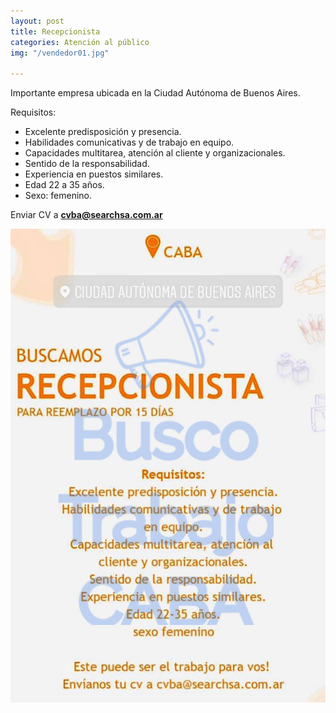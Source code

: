 ```yaml
---
layout: post
title: Recepcionista
categories: Atención al público
img: "/vendedor01.jpg"

---
```

Importante empresa ubicada en la Ciudad Autónoma de Buenos Aires.

Requisitos:

* Excelente predisposición y presencia.
* Habilidades comunicativas y de trabajo en equipo.
* Capacidades multitarea, atención al cliente y organizacionales.
* Sentido de la responsabilidad.
* Experiencia en puestos similares.
* Edad 22 a 35 años.
* Sexo: femenino.

Enviar CV a **cvba@searchsa.com.ar** 

![flayer de recepcionista](/images/88426606_10158017598039096_7735044510194860032_n.jpg "flayer")